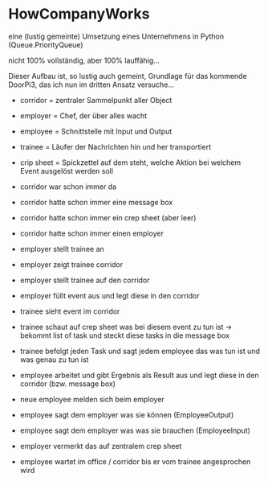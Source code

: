 # HowCompanyWorks
eine (lustig gemeinte) Umsetzung eines Unternehmens in Python (Queue.PriorityQueue)

nicht 100% vollständig, aber 100% lauffähig...


Dieser Aufbau ist, so lustig auch gemeint, Grundlage für das kommende DoorPi3, das ich nun im dritten Ansatz versuche...

* corridor = zentraler Sammelpunkt aller Object
* employer = Chef, der über alles wacht
* employee = Schnittstelle mit Input und Output
* trainee = Läufer der Nachrichten hin und her transportiert
* crip sheet = Spickzettel auf dem steht, welche Aktion bei welchem Event ausgelöst werden soll

* corridor war schon immer da
* corridor hatte schon immer eine message box
* corridor hatte schon immer ein crep sheet (aber leer)
* corridor hatte schon immer einen employer

* employer stellt trainee an
* employer zeigt trainee corridor
* employer stellt trainee auf den corridor

* employer füllt event aus und legt diese in den corridor
* trainee sieht event im corridor
* trainee schaut auf crep sheet was bei diesem event zu tun ist -> bekommt list of task und steckt diese tasks in die message box
* trainee befolgt jeden Task und sagt jedem employee das was tun ist und was genau zu tun ist
* employee arbeitet und gibt Ergebnis als Result aus und legt diese in den corridor (bzw. message box)

* neue employee melden sich beim employer
* employee sagt dem employer was sie können (EmployeeOutput)
* employee sagt dem employer was was sie brauchen (EmployeeInput)
* employer vermerkt das auf zentralem crep sheet
* employee wartet im office / corridor bis er vom trainee angesprochen wird

